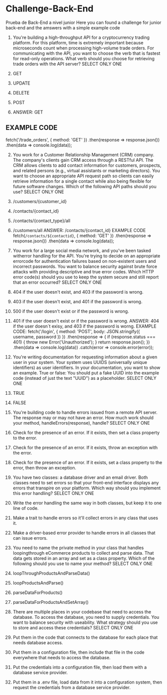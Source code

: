 # Challenge-Back-End
Prueba de Back-End a nivel junior
Here you can found a challenge for junior back-end and the amswers with a simple example code 

1. You're building a high-throughput API for a cryptocurrency trading
platform. For this platform, time is extremely important because
microseconds count when processing high-volume trade orders. For
communicating with the API, you want to choose the verb that is fastest
for read-only operations.
What verb should you choose for retrieving trade orders with the API
server?
SELECT ONLY ONE
1. GET
2. UPDATE
3. DELETE
4. POST

5. ANSWER:  GET
## EXAMPLE CODE
   fetch('/trade_orders', { method: 'GET' })
  .then(response => response.json())
  .then(data => console.log(data));
   
2. You work for a Customer Relationship Management (CRM) company. The
company's clients gain CRM access through a RESTful API. The CRM allows
clients to add contact information for customers, prospects, and related persons
(e.g., virtual assistants or marketing directors). You want to choose an appropriate API request path so clients can easily retrieve information for a
single contact while also being flexible for future software changes.
Which of the following API paths should you use?
SELECT ONLY ONE
1. /customers/{customer_id}
2. /contacts/{contact_id}
3. /contacts/{contact_type}/all
4. /customers/all
   ANSWER: /contacts/{contact_id}
   EXAMPLE CODE
   fetch(`/contacts/${contactid}`, { method: 'GET' })
  .then(response => response.json())
  .then(data => console.log(data));
   
3. You work for a large social media network, and you've been tasked witherror
handling for the API. You're trying to decide on an appropriate errorcode for
authentication failures based on non-existent users and incorrect passwords. You
want to balance security against brute force attacks with providing descriptive
and true error codes.
Which HTTP error code(s) should you use to keep the system secure and still report
that an error occurred?
SELECT ONLY ONE
1. 404 if the user doesn't exist, and 403 if the password is wrong.
2. 403 if the user doesn't exist, and 401 if the password is wrong.
3. 500 if the user doesn't exist or if the password is wrong.
4. 401 if the user doesn't exist or if the password is wrong.
   ANSWER: 404 if the user doesn´t exisy, and 403 if the password is worng.
   EXAMPLE CODE:
   fetch('/login', { method: 'POST', body: JSON.stringify({ username, password }) })
  .then(response => {
    if (response.status === 401) {
      throw new Error('Unauthorized');
    }
    return response.json();
  })
  .then(data => console.log(data))
  .catch(error => console.error(error));
4. You're writing documentation for requesting information about a given user in
your system. Your system uses UUIDS (universally unique identifiers) as user
identifiers. In your documentation, you want to show an example.
True or false: You should put a fake UUID into the example code (instead of just the
text "UUID") as a placeholder.
SELECT ONLY ONE
1. TRUE
2. FALSE

5. You're building code to handle errors issued from a remote API server. The
response may or may not have an error.
How much work should your method, handleErrors(response),
handle?
SELECT ONLY ONE
1. Check for the presence of an error. If it exists, then set a class property to the
error.
2. Check for the presence of an error. If it exists, throw an exception with the error.

3. Check for the presence of an error. If it exists, set a class property to the error,
then throw an exception.

6. You have two classes: a database driver and an email driver. Both classes need
to set errors so that your front-end interface displays any errors that transpire on
your platform.
Which way should you implement this error handling?
SELECT ONLY ONE
1. Write the error handling the same way in both classes, but keep it to one line of
code.
2. Make a trait to handle errors so it'll collect errors in any class that uses it.
3. Make a driver-based error provider to handle errors in all classes that can issue
errors.

7. You need to name the private method in your class that handles loopingthrough
eCommerce products to collect and parse data. That data gets stored in an array
and set as a class property.
Which of the following should you use to name your method?
SELECT ONLY ONE
1. loopThroughProductsAndParseData()
2. loopProductsAndParse()
3. parseDataForProducts()
4. parseDataForProductsAndSetArray()
   
8. There are multiple places in your codebase that need to access the
database. To access the database, you need to supply credentials. You
want to balance security with useability.
What strategy should you use to store and access these credentials?
SELECT ONLY ONE
1. Put them in the code that connects to the database for each place that needs
database access.
2. Put them in a configuration file, then include that file in the code everywhere
that needs to access the database.
3. Put the credentials into a configuration file, then load them with a database
service provider.
4. Put them in a .env file, load data from it into a configuration system, then
request the credentials from a database service provider.
